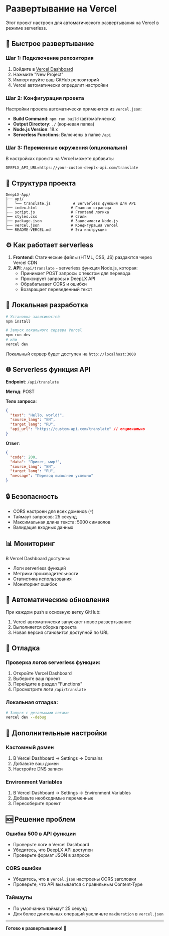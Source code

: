# Развертывание на Vercel

Этот проект настроен для автоматического развертывания на Vercel в режиме serverless.

## 🚀 Быстрое развертывание

### Шаг 1: Подключение репозитория

1. Войдите в [Vercel Dashboard](https://vercel.com/dashboard)
2. Нажмите "New Project"
3. Импортируйте ваш GitHub репозиторий
4. Vercel автоматически определит настройки

### Шаг 2: Конфигурация проекта

Настройки проекта автоматически применятся из `vercel.json`:

- **Build Command**: `npm run build` (автоматически)
- **Output Directory**: `./` (корневая папка)
- **Node.js Version**: 18.x
- **Serverless Functions**: Включены в папке `/api`

### Шаг 3: Переменные окружения (опционально)

В настройках проекта на Vercel можете добавить:

```
DEEPLX_API_URL=https://your-custom-deeplx-api.com/translate
```

## 📁 Структура проекта

```
DeepLX-App/
├── api/
│   └── translate.js          # Serverless функция для API
├── index.html               # Главная страница
├── script.js                # Frontend логика
├── styles.css               # Стили
├── package.json             # Зависимости Node.js
├── vercel.json              # Конфигурация Vercel
└── README-VERCEL.md         # Эта инструкция
```

## ⚙️ Как работает serverless

1. **Frontend**: Статические файлы (HTML, CSS, JS) раздаются через Vercel CDN
2. **API**: `/api/translate` - serverless функция Node.js, которая:
   - Принимает POST запросы с текстом для перевода
   - Проксирует запросы к DeepLX API
   - Обрабатывает CORS и ошибки
   - Возвращает переведенный текст

## 🔧 Локальная разработка

```bash
# Установка зависимостей
npm install

# Запуск локального сервера Vercel
npm run dev
# или
vercel dev
```

Локальный сервер будет доступен на `http://localhost:3000`

## 🌐 Serverless функция API

**Endpoint**: `/api/translate`

**Метод**: POST

**Тело запроса**:
```json
{
  "text": "Hello, world!",
  "source_lang": "EN",
  "target_lang": "RU",
  "api_url": "https://custom-api.com/translate" // опционально
}
```

**Ответ**:
```json
{
  "code": 200,
  "data": "Привет, мир!",
  "source_lang": "EN",
  "target_lang": "RU",
  "message": "Перевод выполнен успешно"
}
```

## 🔒 Безопасность

- CORS настроен для всех доменов (`*`)
- Таймаут запросов: 25 секунд
- Максимальная длина текста: 5000 символов
- Валидация входных данных

## 📊 Мониторинг

В Vercel Dashboard доступны:

- Логи serverless функций
- Метрики производительности
- Статистика использования
- Мониторинг ошибок

## 🔄 Автоматические обновления

При каждом push в основную ветку GitHub:

1. Vercel автоматически запускает новое развертывание
2. Выполняется сборка проекта
3. Новая версия становится доступной по URL

## 🐛 Отладка

### Проверка логов serverless функции:

1. Откройте Vercel Dashboard
2. Выберите ваш проект
3. Перейдите в раздел "Functions"
4. Просмотрите логи `/api/translate`

### Локальная отладка:

```bash
# Запуск с детальными логами
vercel dev --debug
```

## 📝 Дополнительные настройки

### Кастомный домен

1. В Vercel Dashboard → Settings → Domains
2. Добавьте ваш домен
3. Настройте DNS записи

### Environment Variables

1. В Vercel Dashboard → Settings → Environment Variables
2. Добавьте необходимые переменные
3. Пересоберите проект

## 🆘 Решение проблем

### Ошибка 500 в API функции
- Проверьте логи в Vercel Dashboard
- Убедитесь, что DeepLX API доступен
- Проверьте формат JSON в запросе

### CORS ошибки
- Убедитесь, что в `vercel.json` настроены CORS заголовки
- Проверьте, что API вызывается с правильным Content-Type

### Таймауты
- По умолчанию таймаут 25 секунд
- Для более длительных операций увеличьте `maxDuration` в `vercel.json`

---

**Готово к развертыванию! 🎉**
